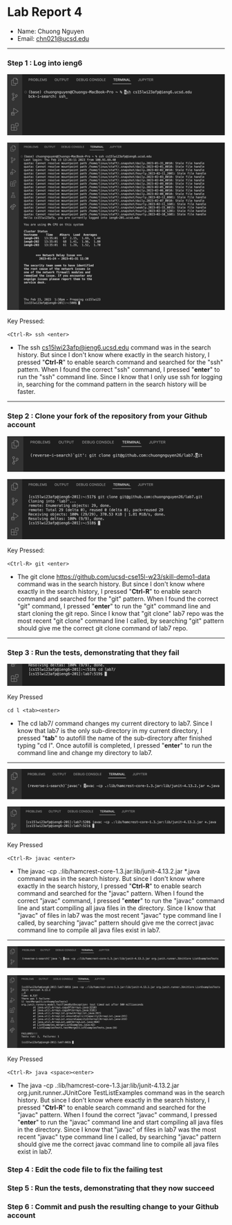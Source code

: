 # Lab Report 4

- Name: Chuong Nguyen
- Email: chn021@ucsd.edu
---

### Step 1 : Log into ieng6

![Image1](/Lab_4_Photos/Image1.png)

![Image1](/Lab_4_Photos/Image2.png)

Key Pressed: 
```
<Ctrl-R> ssh <enter>
```

* The ssh cs15lwi23afp@ieng6.ucsd.edu command was in the search history. But since I don't know where exactly in the search history, I pressed "**Ctrl-R**" to enable search command and searched for the "ssh" pattern. When I found the correct "ssh" command, I pressed "**enter**" to run the "ssh" command line. Since I know that I only use ssh for logging in, searching for the command pattern in the search history will be faster. 

---

### Step 2 : Clone your fork of the repository from your Github account

![Image1](/Lab_4_Photos/Image3.png)


![Image1](/Lab_4_Photos/Image4.png)

Key Pressed:
```
<Ctrl-R> git <enter>
```

* The git clone https://github.com/ucsd-cse15l-w23/skill-demo1-data command was in the search history. But since I don't know where exactly in the search history, I pressed "**Ctrl-R**" to enable search command and searched for the "git" pattern. When I found the correct "git" command, I pressed "**enter**" to run the "git" command line and start cloning the git repo. Since I know that "git clone" lab7 repo was the most recent "git clone" command line I called, by searching "git" pattern should give me the correct git clone command of lab7 repo.

---

### Step 3 : Run the tests, demonstrating that they fail

![Image1](/Lab_4_Photos/Image5.png)

Key Pressed
```
cd l <tab><enter>
```

* The cd lab7/ command changes my current directory to lab7. Since I know that lab7 is the only sub-directory in my current directory, I pressed "**tab**" to autofill the name of the sub-directory after finished typing "cd l". Once autofill is completed, I pressed "**enter**" to run the command line and change my directory to lab7.

---

![Image1](/Lab_4_Photos/Image6.png)

![Image1](/Lab_4_Photos/Image7.png)

Key Pressed
```
<Ctrl-R> javac <enter>
```

* The javac -cp .:lib/hamcrest-core-1.3.jar:lib/junit-4.13.2.jar *.java command was in the search history. But since I don't know where exactly in the search history, I pressed "**Ctrl-R**" to enable search command and searched for the "javac" pattern. When I found the correct "javac" command, I pressed "**enter**" to run the "javac" command line and start compiling all java files in the directory. Since I know that "javac" of files in lab7 was the most recent "javac" type command line I called, by searching "javac" pattern should give me the correct javac command line to compile all java files exist in lab7.

---

![Image1](/Lab_4_Photos/Image8.png)

![Image1](/Lab_4_Photos/Image9.png)

Key Pressed
```
<Ctrl-R> java <space><enter>
```

* The java -cp .:lib/hamcrest-core-1.3.jar:lib/junit-4.13.2.jar org.junit.runner.JUnitCore TestListExamples command was in the search history. But since I don't know where exactly in the search history, I pressed "**Ctrl-R**" to enable search command and searched for the "javac" pattern. When I found the correct "javac" command, I pressed "**enter**" to run the "javac" command line and start compiling all java files in the directory. Since I know that "javac" of files in lab7 was the most recent "javac" type command line I called, by searching "javac" pattern should give me the correct javac command line to compile all java files exist in lab7.

### Step 4 : Edit the code file to fix the failing test

### Step 5 : Run the tests, demonstrating that they now succeed
 
### Step 6 : Commit and push the resulting change to your Github account